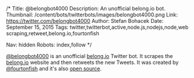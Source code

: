 /*
Title: @belongbot4000
Description: An unofficial belong.io bot.
Thumbnail: /content/bots/twitterbots/images/belongbot4000.png
Link: https://twitter.com/belongbot4000
Author: Stefan Bohacek
Date: September 15, 2015
Tags: twitter,twitterbot,active,node.js,nodejs,node,web scraping,retweet,belong.io,fourtonfish

Nav: hidden
Robots: index,follow
*/

[@belongbot4000](https://twitter.com/belongbot4000) is an unofficial [belong.io](http://belong.io/) Twitter bot. It scrapes the [belong.io](http://belong.io/) website and then retweets the new Tweets. It was created by [@fourtonfish](https://twitter.com/fourtonfish) and it's also [open source](https://github.com/fourtonfish/belongbot4000).